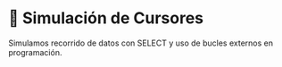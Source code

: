 # 🔁 Simulación de Cursores
Simulamos recorrido de datos con SELECT y uso de bucles externos en programación.